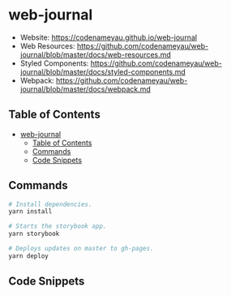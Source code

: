 # web-journal

- Website: https://codenameyau.github.io/web-journal
- Web Resources: https://github.com/codenameyau/web-journal/blob/master/docs/web-resources.md
- Styled Components: https://github.com/codenameyau/web-journal/blob/master/docs/styled-components.md
- Webpack: https://github.com/codenameyau/web-journal/blob/master/docs/webpack.md

## Table of Contents
- [web-journal](#web-journal)
  - [Table of Contents](#table-of-contents)
  - [Commands](#commands)
  - [Code Snippets](#code-snippets)

## Commands
```bash
# Install dependencies.
yarn install

# Starts the storybook app.
yarn storybook

# Deploys updates on master to gh-pages.
yarn deploy
```

## Code Snippets
